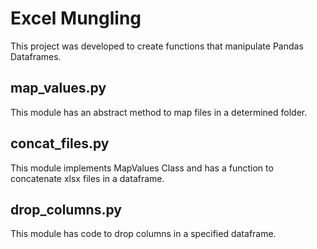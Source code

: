 # Excel Mungling

This project was developed to create functions that manipulate Pandas Dataframes.

## map_values.py

This module has an abstract method to map files in a determined folder.

## concat_files.py

This module implements MapValues Class and has a function to concatenate xlsx files in a dataframe.

## drop_columns.py

This module has code to drop columns in a specified dataframe.